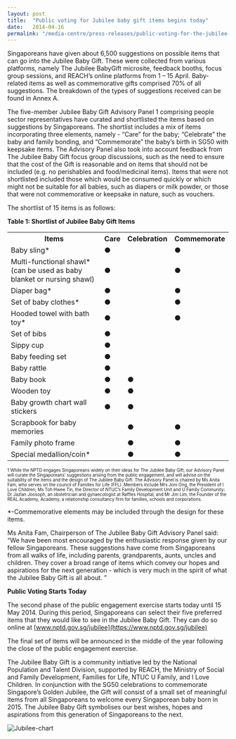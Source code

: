 ```yaml
---
layout: post
title:  "Public voting for Jubilee baby gift items begins today"
date:   2014-04-16
permalink: "/media-centre/press-releases/public-voting-for-the-jubilee-baby-gift-items"
---
```


Singaporeans have given about 6,500 suggestions on possible items that can go into the Jubilee Baby Gift. These were collected from various platforms, namely The Jubilee BabyGift microsite, feedback booths, focus group sessions, and REACH’s online platforms from 1 – 15 April. Baby-related items as well as commemorative gifts comprised 70% of all suggestions. The breakdown of the types of suggestions received can be found in Annex A.

The five-member Jubilee Baby Gift Advisory Panel 1 comprising people sector representatives have curated and shortlisted the items based on suggestions by Singaporeans. The shortlist includes a mix of items incorporating three elements, namely - “Care” for the baby; “Celebrate” the baby and family bonding, and “Commemorate” the baby’s birth in SG50 with keepsake items. The Advisory Panel also took into account feedback from The Jubilee Baby Gift focus group discussions, such as the need to ensure that the cost of the Gift is reasonable and on items that should not be included (e.g. no perishables and food/medicinal items). Items that were not shortlisted included those which would be consumed quickly or which might not be suitable for all babies, such as diapers or milk powder, or those that were not commemorative or keepsake in nature, such as vouchers.

The shortlist of 15 items is as follows:

**Table 1: Shortlist of Jubilee Baby Gift Items**

<table class="table-h">
  <tr>
    <th>Items</th>
    <th>Care</th>
    <th>Celebration</th>
    <th>Commemorate</th>
  </tr>
  <tr>
    <td>Baby sling*</td>
    <td>●</td>
    <td> </td>
    <td>●</td>
  </tr>
  
  <tr>
    <td>Multi-functional shawl* 
(can be used as baby blanket or nursing shawl)</td>
    <td>●</td>
    <td> </td>
    <td>●</td>
  </tr>
  
   <tr>
    <td>Diaper bag*</td>
    <td>●</td>
    <td> </td>
    <td>●</td>
  </tr>
  
   <tr>
    <td>Set of baby clothes*</td>
    <td>●</td>
    <td> </td>
    <td>●</td>
  </tr>
  
   <tr>
    <td>Hooded towel with bath toy*</td>
    <td>●</td>
    <td> </td>
    <td>●</td>
  </tr>
  
  <tr>
    <td>Set of bibs</td>
    <td>●</td>
    <td> </td>
    <td> </td>
  </tr>
  
  <tr>
    <td>Sippy cup</td>
    <td>●</td>
    <td> </td>
    <td> </td>
  </tr>
  
  <tr>
    <td>Baby feeding set</td>
    <td>●</td>
    <td> </td>
    <td> </td>
  </tr>
  
   <tr>
    <td>Baby rattle</td>
    <td>●</td>
    <td> </td>
    <td> </td>
  </tr>
  
  <tr>
    <td>Baby book</td>
    <td>●</td>
    <td>●</td>
    <td> </td>
  </tr>
  
  <tr>
    <td>Wooden toy</td>
    <td>●</td>
    <td>●</td>
    <td> </td>
  </tr>
  
  <tr>
    <td>Baby growth chart wall stickers</td>
    <td>●</td>
    <td>●</td>
    <td> </td>
  </tr>
  
  <tr>
    <td>Scrapbook for baby memories</td>
    <td></td>
    <td>●</td>
    <td>●</td>
  </tr>
  
  <tr>
    <td>Family photo frame</td>
    <td></td>
    <td>●</td>
    <td>●</td>
  </tr>
  
   <tr>
    <td>Special medallion/coin*</td>
    <td></td>
    <td>●</td>
    <td>●</td>
  </tr>
  
  
</table>


<sub><sup>1 While the NPTD engages Singaporeans widely on their ideas for The Jubilee Baby Gift, our Advisory Panel will curate the Singaporeans’ suggestions arising from the public engagement, and will advise on the suitability of the items and the design of The Jubilee Baby Gift. 
The Advisory Panel is chaired by Ms Anita Fam, who serves on the council of Families for Life (FFL). Members include Mrs Joni Ong, the President of I Love Children; Ms Toh Hwee Tin, the Director of NTUC’s Family Development Unit and U Family Community; Dr Jazlan Joosoph, an obstetrician and gynaecologist at Raffles Hospital; and Mr Jim Lim, the Founder of the REAL Academy, Academy, a relationship consultancy firm for families, schools and corporations.</sup>

  *-Commemorative elements may be included through the design for these items.

Ms Anita Fam, Chairperson of The Jubilee Baby Gift Advisory Panel said: “We have been most encouraged by the enthusiastic response given by our fellow Singaporeans. These suggestions have come from Singaporeans from all walks of life, including parents, grandparents, aunts, uncles and children. They cover a broad range of items which convey our hopes and aspirations for the next generation - which is very much in the spirit of what the Jubilee Baby Gift is all about. ”

**Public Voting Starts Today**

The second phase of the public engagement exercise starts today until 15 May 2014. During this period, Singaporeans can select their five preferred items that they would like to see in the Jubilee Baby Gift. They can do so online at [www.nptd.gov.sg/jubilee](https://www.nptd.gov.sg/jubilee)

The final set of items will be announced in the middle of the year following the close of the public engagement exercise.

The Jubilee Baby Gift is a community initiative led by the National Population and Talent Division, supported by REACH, the Ministry of Social and Family Development, Families for Life, NTUC U Family, and I Love Children. In conjunction with the SG50 celebrations to commemorate Singapore’s Golden Jubilee, the Gift will consist of a small set of meaningful items from all Singaporeans to welcome every Singaporean baby born in 2015. The Jubilee Baby Gift symbolises our best wishes, hopes and aspirations from this generation of Singaporeans to the next.

![Jubilee-chart](https://github.com/isomerpages/isomerpages-stratgroup/raw/master/images/Press%20Release%20images/public-voting-for-the-jubilee-baby-gift-begins-today.jpg)
